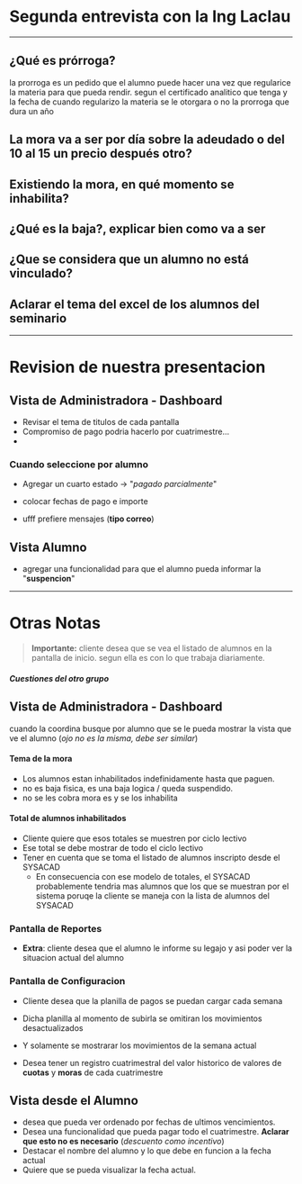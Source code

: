 
# Segunda entrevista con la Ing Laclau

---


## ¿Qué es prórroga?

la prorroga es un pedido que el alumno puede hacer una vez que regularice la materia para que pueda rendir. segun el certificado analitico que tenga y la fecha de cuando regularizo la materia se le otorgara o no la prorroga que dura un año 

## La mora va a ser por día sobre la adeudado o del 10 al 15 un precio después otro?
  

## Existiendo la mora, en qué momento se inhabilita?

  

## ¿Qué es la baja?, explicar bien como va a ser 

  

## ¿Que se considera que un alumno no está vinculado?



## Aclarar el tema del excel de los alumnos del seminario



---

# Revision de nuestra presentacion

## Vista de Administradora - Dashboard
- Revisar el tema de titulos de cada pantalla
- Compromiso de pago podria hacerlo por cuatrimestre...
- 
### Cuando seleccione por alumno
- Agregar un cuarto estado -> "*pagado parcialmente*"
- colocar fechas de pago e importe

- ufff prefiere mensajes (**tipo correo**)

## Vista Alumno

- agregar una funcionalidad para que el alumno pueda informar la "**suspencion**"

---
# Otras Notas


> **Importante:** cliente desea que se vea el listado de alumnos en la pantalla de inicio. segun ella es con lo que trabaja diariamente.

##### Cuestiones del otro grupo
## Vista de Administradora - Dashboard

cuando la coordina busque por alumno que se le pueda mostrar la vista que ve el alumno
(*ojo no es la misma, debe ser similar*)

#### Tema de la mora
- Los alumnos estan inhabilitados indefinidamente hasta que paguen.
- no es baja fisica, es una baja logica / queda suspendido.
- no se les cobra mora es y se los inhabilita
#### Total de alumnos inhabilitados
- Cliente quiere que esos totales se muestren por ciclo lectivo
- Ese total se debe mostrar de todo el ciclo lectivo
- Tener en cuenta que se toma el listado de alumnos inscripto desde el SYSACAD
	-  En consecuencia con ese modelo de totales, el SYSACAD probablemente tendria mas alumnos que los que se muestran por el sistema poruqe la cliente se maneja con la lista de alumnos del SYSACAD


### Pantalla de Reportes

- **Extra**: cliente desea que el alumno le informe su legajo y asi poder ver la situacion actual del alumno


### Pantalla de Configuracion
 - Cliente desea que la planilla de pagos se puedan cargar cada semana
 - Dicha planilla al momento de subirla se omitiran los movimientos desactualizados
 - Y solamente se mostrarar los movimientos de la semana actual

- Desea tener un registro cuatrimestral del valor historico de valores de **cuotas** y **moras** de cada cuatrimestre

## Vista desde el Alumno

- desea que pueda ver ordenado por fechas de ultimos vencimientos.
- Desea una funcionalidad que pueda pagar todo el cuatrimestre. **Aclarar que esto no es necesario** (*descuento como incentivo*)
- Destacar el nombre del alumno y lo que debe en funcion a la fecha actual
- Quiere que se pueda visualizar la fecha actual.

